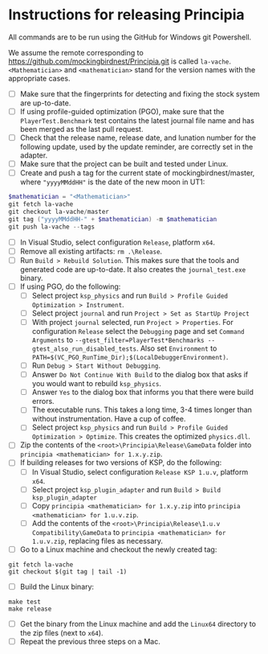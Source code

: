 # Instructions for releasing Principia

All commands are to be run using the GitHub for Windows git Powershell.

We assume the remote corresponding to https://github.com/mockingbirdnest/Principia.git
is called `la-vache`.  `<Mathematician>` and `<mathematician>` stand for the version
names with the appropriate cases.
- [ ] Make sure that the fingerprints for detecting and fixing the stock system are up-to-date.
- [ ] If using profile-guided optimization (PGO), make sure that the `PlayerTest.Benchmark` test contains the latest journal file name and has been merged as the last pull request.
- [ ] Check that the release name, release date, and lunation number for the following update, used by the update reminder, are correctly set in the adapter.
- [ ] Make sure that the project can be built and tested under Linux.
- [ ] Create and push a tag for the current state of mockingbirdnest/master, where `"yyyyMMddHH"` is the date of the new moon in UT1:
```powershell
$mathematician = "<Mathematician>"
git fetch la-vache
git checkout la-vache/master
git tag ("yyyyMMddHH-" + $mathematician) -m $mathematician
git push la-vache --tags
```
- [ ] In Visual Studio, select configuration `Release`, platform `x64`.
- [ ] Remove all existing artifacts: `rm .\Release`.
- [ ] Run `Build > Rebuild Solution`.  This makes sure that the tools and generated code are up-to-date.  It also creates the `journal_test.exe` binary.
- [ ] If using PGO, do the following:
  - [ ] Select project `ksp_physics` and run `Build > Profile Guided Optimization > Instrument`.
  - [ ] Select project `journal` and run `Project > Set as StartUp Project`
  - [ ] With project `journal` selected, run `Project > Properties`.  For configuration `Release` select the `Debugging` page and set `Command Arguments` to `--gtest_filter=PlayerTest*Benchmarks --gtest_also_run_disabled_tests`.  Also set `Environment` to `PATH=$(VC_PGO_RunTime_Dir);$(LocalDebuggerEnvironment)`.
  - [ ] Run `Debug > Start Without Debugging`.
  - [ ] Answer `Do Not Continue With Build` to the dialog box that asks if you would want to rebuild `ksp_physics`.
  - [ ] Answer `Yes` to the dialog box that informs you that there were build errors.
  - [ ] The executable runs.  This takes a long time, 3-4 times longer than without instrumentation.  Have a cup of coffee.
  - [ ] Select project `ksp_physics` and run `Build > Profile Guided Optimization > Optimize`.  This creates the optimized `physics.dll`.
- [ ] Zip the contents of the `<root>\Principia\Release\GameData` folder into `principia <mathematician> for 1.x.y.zip`.
- [ ] If building releases for two versions of KSP, do the following:
  - [ ] In Visual Studio, select configuration `Release KSP 1.u.v`, platform `x64`.
  - [ ] Select project `ksp_plugin_adapter` and run `Build > Build ksp_plugin_adapter`
  - [ ] Copy `principia <mathematician> for 1.x.y.zip` into `principia <mathematician> for 1.u.v.zip`.
  - [ ] Add the contents of the `<root>\Principia\Release\1.u.v Compatibility\GameData` to `principia <mathematician> for 1.u.v.zip`, replacing files as necessary.
- [ ] Go to a Linux machine and checkout the newly created tag:
```shell
git fetch la-vache
git checkout $(git tag | tail -1)
```
- [ ] Build the Linux binary:
```shell
make test
make release
```
- [ ] Get the binary from the Linux machine and add the `Linux64` directory to the zip files (next to `x64`).
- [ ] Repeat the previous three steps on a Mac.
